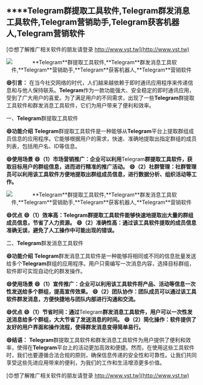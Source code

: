 ## ****Telegram**群提取工具软件,**Telegram**群发消息工具软件,**Telegram**营销助手,**Telegram**获客机器人,**Telegram**营销软件**

[😍想了解推广相关软件的朋友请登录 http://www.vst.tw](http://www.vst.tw)

 <center><img src="https://vst.tw/MP4/tuiguang/png/4.png" alt="**Telegram**群提取工具软件,**Telegram**群发消息工具软件,**Telegram**营销助手,**Telegram**获客机器人,**Telegram**营销软件"></center>

**😄引言：**
在当今社交网络的时代，人们越来越依赖于即时通讯应用程序来传递信息和与他人保持联系。**Telegram**作为一款功能强大、安全稳定的即时通讯应用，受到了广大用户的喜爱。为了满足用户的不同需求，出现了一些**Telegram**群提取工具软件和群发消息工具软件，它们为用户带来了便利和效率。

一、**Telegram**群提取工具软件

**😄功能介绍**
**Telegram**群提取工具软件是一种能够从**Telegram**平台上提取群组成员信息的应用程序。它能够根据用户的需求，快速、准确地提取出指定群组的成员列表，包括用户名、ID等信息。

**😄使用场景**
**😄（1）市场营销推广：企业可以利用**Telegram**群提取工具软件，获取目标用户的群组信息，进而进行精准的推广活动。**
**😄（2）社群管理：社群管理员可以利用该工具软件方便地提取出群组成员信息，进行数据分析、组织活动等工作。**

 <center><img src="https://vst.tw/MP4/tuiguang/png/1.png" alt="**Telegram**群提取工具软件,**Telegram**群发消息工具软件,**Telegram**营销助手,**Telegram**获客机器人,**Telegram**营销软件"></center>

**😄优点**
**😄（1）效率高：**Telegram**群提取工具软件能够快速地提取出大量的群组成员信息，节省了人力资源。**
**😄（2）准确性高：通过该工具软件提取的成员信息准确无误，避免了人工操作中可能出现的错误。**

二、**Telegram**群发消息工具软件

**😄功能介绍**
**Telegram**群发消息工具软件是一种能够将相同或不同的信息批量发送给多个**Telegram**群组的应用程序。用户只需编写一次消息内容，选择目标群组，软件即可实现自动化的群发操作。

**😄使用场景**
**😄（1）宣传推广：企业可以利用该工具软件将产品、活动等信息一次性发送给多个群组，提高宣传效果。**
**😄（2）团队协作：团队成员可以通过该工具软件群发消息，方便快捷地与团队内部进行沟通和交流。**

**😄优点**
**😄（1）节省时间：通过**Telegram**群发消息工具软件，用户可以一次性发送消息给多个群组，大大节省了发送消息的时间。**
**😄（2）简化操作：软件提供了友好的用户界面和操作流程，使得群发消息变得简单易行。**

**😄结语：**
**Telegram**群提取工具软件和群发消息工具软件为用户提供了便利和效率，使得在**Telegram**平台上的活动更加高效和便捷。然而，在使用这些工具软件时，我们也要遵循合法合规的原则，确保信息传递的安全性和可靠性。让我们共同享受这些先进应用带来的便利，为我们的工作和生活增添更多价值。

[😍想了解推广相关软件的朋友请登录 http://www.vst.tw](http://www.vst.tw)



